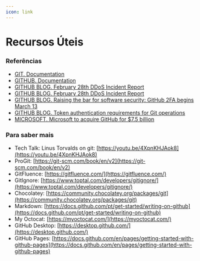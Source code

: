 ```yaml
---
icon: link
---
```


# Recursos Úteis

### Referências

* [GIT. Documentation](https://git-scm.com/doc)
* [GITHUB. Documentation](https://docs.github.com/)
* [GITHUB BLOG. February 28th DDoS Incident Report](https://github.blog/2018-03-01-ddos-incident-report/)
* [GITHUB BLOG. February 28th DDoS Incident Report](https://github.blog/2018-03-01-ddos-incident-report/)
* [GITHUB BLOG. Raising the bar for software security: GitHub 2FA begins March 13](https://github.blog/2023-03-09-raising-the-bar-for-software-security-github-2fa-begins-march-13/)
* [GITHUB BLOG. Token authentication requirements for Git operations](https://github.blog/2020-12-15-token-authentication-requirements-for-git-operations/)
* [MICROSOFT. Microsoft to acquire GitHub for $7.5 billion](https://https/news.microsoft.com/2018/06/04/microsoft-to-acquire-github-for-7-5-billion/)

### Para saber mais

* Tech Talk: Linus Torvalds on git: [https://youtu.be/4XpnKHJAok8](https://youtu.be/4XpnKHJAok8)
* ProGit: [https://git-scm.com/book/en/v2](https://git-scm.com/book/en/v2)
* GitFluence: [https://gitfluence.com/](https://gitfluence.com/)
* GitIgnore: [https://www.toptal.com/developers/gitignore/](https://www.toptal.com/developers/gitignore/)
* Chocolatey: [https://community.chocolatey.org/packages/git](https://community.chocolatey.org/packages/git)
* Markdown: [https://docs.github.com/pt/get-started/writing-on-github](https://docs.github.com/pt/get-started/writing-on-github)
* My Octocat: [https://myoctocat.com/](https://myoctocat.com/)
* GitHub Desktop: [https://desktop.github.com/](https://desktop.github.com/)
* GitHub Pages: [https://docs.github.com/en/pages/getting-started-with-github-pages](https://docs.github.com/en/pages/getting-started-with-github-pages)
